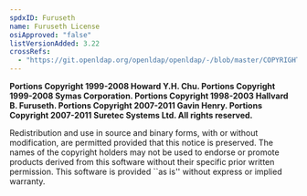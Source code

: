 ```yaml
---
spdxID: Furuseth
name: Furuseth License
osiApproved: "false"
listVersionAdded: 3.22
crossRefs: 
  - "https://git.openldap.org/openldap/openldap/-/blob/master/COPYRIGHT?ref_type=heads#L39-51"
---
```


**Portions Copyright 1999-2008 Howard Y.H. Chu. Portions Copyright 1999-2008 Symas Corporation. Portions Copyright 1998-2003 Hallvard B. Furuseth. Portions Copyright 2007-2011 Gavin Henry. Portions Copyright 2007-2011 Suretec Systems Ltd. All rights reserved.**

Redistribution and use in source and binary forms, with or without modification, are permitted provided that this notice is preserved. The names of the copyright holders may not be used to endorse or promote products derived from this software without their specific prior written permission. This software is provided ``as is'' without express or implied warranty.
